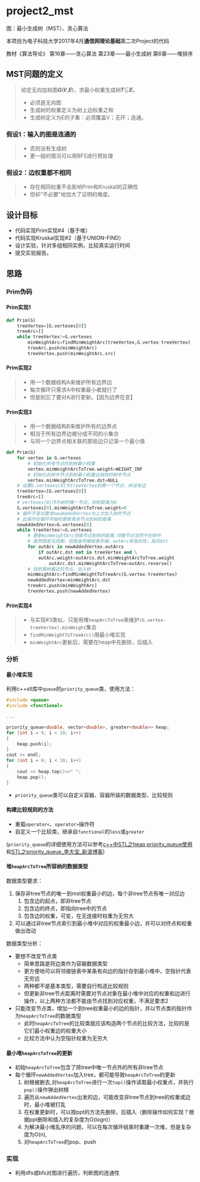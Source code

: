 # project2_mst

图：最小生成树（MST）、贪心算法

本项目为电子科技大学2017年4月**通信网理论基础**第二次Project的代码

教材《算法导论》 第16章——贪心算法 第23章——最小生成树 第6章——堆排序

## MST问题的定义

> 给定无向加权图𝑮(𝑽,𝑬)，求最小权重生成树𝑻⊆𝑬。
> - 必须是无向图
> - 生成树的权重定义为树上边权重之和
> - 生成树定义为E的子集：必须覆盖V；无环；连通。

### 假设1：输入的图是连通的

> - 否则没有生成树
> - 更一般的情况可以用BFS进行预处理

### 假设2：边权重都不相同

> - 存在相同权重不会影响Prim和Kruskal的正确性
> - 但却“不必要”地加大了证明的难度。


## 设计目标

- 代码实现Prim实现#4（基于堆）
- 代码实现Kruskal实现#2（基于UNION-FIND）
- 设计实验，针对多组相同实例，比较真实运行时间
- 提交实验报告。

## 思路

### Prim伪码

#### Prim实现1
```python
def Prim(G)
    treeVertex=[G.vertexes[0]]
    treeArc=[]
    while treeVertex!=G.vertexes
        minWeightArc=findMinWeightArc(treeVertex,G.vertex-treeVertex)
        treeArc.push(minWeightArc)
        treeVertex.push(minWeightArc.src)
```

#### Prim实现2

> - 用一个数据结构A来维护所有边界边
> - 每次循环只需求A中权重最小者就行了
> - 但是别忘了要对A进行更新。【因为边界在变】

#### Prim实现3

> - 用一个数据结构B来维护所有的边界点
> - 相当于所有边界边被分成不同的小集合
> - 与同一个边界点相关联的那些边只记录一个最小值

```python
def Prim(G)
    for vertex in G.vertexes
        # 初始化所有节点的到树最小权重
        vertex.minWeightArcToTree.weight=WEIGHT_INF
        # 初始化非树中节点到树最小权重边指向的树中节点
        vertex.minWeightArcToTree.dst=NULL
    # 设置G.vertexes[0]为treeVertex的第一个节点，树没有边
    treeVertex=[G.vertexes[0]]
    treeArc=[]
    # vertexes[0]作为树的唯一节点，到树距离为0
    G.vertexes[0].minWeightArcToTree.weight=0
    # 循环不变式要求newAddedVertex为上次加入树的节点
    # 此操作在循环开始时更新其余节点到树的距离
    newAddedVertex=G.vertexes[0]
    while treeVertex!=G.vertexes
        # 更新minWeightArc邻接节点到树的距离,邻接节点当然不在树中
        # 虽然图是无向图，但是由邻接链表存储，outArc有指向性，指向dst
        for outArc in newAddedVertex.outArcs
            if outArc.dst not in treeVertex and \
            outArc.weight<outArcs.dst.minWeightArcToTree.weight
                outArc.dst.minWeightArcToTree=outArc.reverse()
        # 找到离树最近的节点，加入树
        minWeightArc=findMinWeightToTreeArc(G.vertex-treeVertex)
        newAddedVertex=minWeightArc.dst
        treeArc.push(minWeightArc)
        treeVertex.push(newAddedVertex)
```

#### Prim实现4

> - 与实现#3类似，只是用堆```heapArcToTree```来维护```(G.vertex-treeVertex).minWeight```集合
> - ```findMinWeightToTreeArc()```用最小堆实现
> - ```minWeightArc```更新后，需要在heap中先删除，后插入

### 分析

#### 最小堆实现

利用c++stl库中```queue```的```priority_queue```类，使用方法：

```cpp
#include <queue>
#include <functional>

...

priority_queue<double, vector<double>, greater<double>> heap;
for (int i = 0; i < 10; i++)
{
    heap.push(i);
}
cout << endl;
for (int i = 0; i < 10; i++)
{
    cout << heap.top()<<" ";
    heap.pop();
}
```

- ```priority_queue```类可以自定义容器、容器所装的数据类型、比较规则


#### 构建比较规则的方法

- 重载```operator<```、```operator>```操作符
- 自定义一个比较类，继承自```functional```的```less```或```greater```

(```priority_queue```的详细使用方法可以参考[c++中STL之heap,priority_queue使用](http://blog.csdn.net/longhopefor/article/details/38303545)和[STL之priority_queue_李大宝_新浪博客](http://blog.sina.com.cn/s/blog_959bf1d3010191h1.html))

#### 堆```heapArcToTree```所容纳的数据类型

数据类型要求：
1. 保存非tree节点的唯一到mst权重最小的边，每个非tree节点有唯一对应边
    1. 包含边的起点，即非tree节点
    1. 包含边的终点，即指向tree中的节点
    1. 包含边的权重，可变，在无连接时权重为无穷大
1. 可以通过非tree节点索引到最小堆中对应的权重最小边，并可以对终点和权重做出改动

数据类型分析：
- 要想不改变节点类
    - 简单思路是将边类作为容器数据类型
    - 更方便地可以将邻接链表中某条有向边的指针存到最小堆中，空指针代表无穷远
    - 两种都不是基本类型，需要自行构造比较规则
    - 但更新非tree节点距离时需要对节点对象在最小堆中对应的权重和边进行操作，以上两种方法都不能由节点找到对应权重，不满足要求2
- 只能改变节点类，增加一个到tree权重最小的边的指针，并以节点类的指针作为```heapArcToTree```的数据类型
    - 此时```heapArcToTree```的比较类就应该构造两个节点的比较方法，比较的是它们最小权重边的权重大小
    - 比较方法中认为空指针权重为无穷大

#### 最小堆```heapArcToTree```的更新

- 初始```heapArcToTree```包含了除tree中唯一节点外的所有非tree节点
- 每个循环```newAddedVertex```加入tree，都可能导致```heapArcToTree```的更新
    1. 树根被删去,对```heapArcToTree```进行一次```top()```操作读取最小权重点，并执行```pop()```操作弹出树根
    1. 遍历从```newAddedVertex```出发的边，可能改变非tree节点到tree的权重或边时，最小堆被打乱
    1. 在权重更新时，可以按ppt的方法先删除，后插入（删除操作如何实现？根据ppt删除和插入的复杂度为O(logn)）
    1. 为解决最小堆乱序的问题，可以在每次循环结束时重建一次堆，但是复杂度为O(n),
    1. 对```heapArcToTree```的pop、push

### 实现

- 利用dfs或bfs对图进行遍历，判断图的连通性



